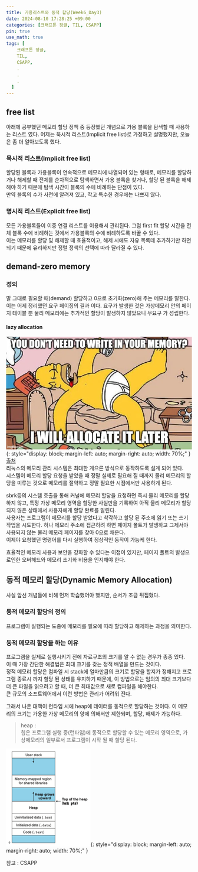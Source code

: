 ```yaml
---
title: 가용리스트와 동적 할당(Week6_Day3)
date: 2024-08-10 17:28:25 +09:00
categories: [크래프톤 정글, TIL, CSAPP]
pin: true
use_math: true
tags: [
    크래프톤 정글,
    TIL,
    CSAPP,
    .
    .
    .
  ]
---
```


## free list

아래께 공부했던 메모리 할당 정책 중 등장했던 개념으로 가용 블록을 탐색할 때 사용하는 리스트 였다. 어제는 묵시적 리스트(Implicit free list)로 가정하고 설명했지만, 오늘은 좀 더 알아보도록 했다.

### 묵시적 리스트(Implicit free list)

할당된 블록과 가용블록이 연속적으로 메모리에 나열되어 있는 형태로, 메모리를 할당하거나 해제할 때 전체를 순차적으로 탐색하면서 가용 블록을 찾거나, 할당 된 블록을 해제해야 하기 때문에 탐색 시간이 블록의 수에 비례하는 단점이 있다.  
만약 블록의 수가 사전에 알려져 있고, 작고 특수한 경우에는 나쁘지 않다.

### 명시적 리스트(Explicit free list)

모든 가용블록들이 이중 연결 리스트를 이용해서 관리된다. 그럼 first fit 할당 시간을 전체 블록 수에 비례하는 것에서 가용블록의 수에 비례하도록 바꿀 수 있다.  
이는 메모리를 할당 및 해제할 때 효율적이고, 해제 시에도 자유 목록데 추가하기만 하면 되기 때문에 유리하지만 정렬 정책의 선택에 따라 달라질 수 있다.

## demand-zero memory

### 정의

말 그대로 필요할 때(demand) 할당하고 0으로 초기화(zero)해 주는 메모리를 말한다.  
이는 어제 정리했던 요구 페이징의 결과 이다. 요구가 발생한 것은 가상메모리 안의 페이지 테이블 뿐 물리 메모리에는 추가적인 할당이 발생하지 않았으니 무요구 가 성립한다.

#### lazy allocation

![example](../../assets/img/post_img/20240810/lazy_allocation.png){: style="display: block; margin-left: auto; margin-right: auto; width: 70%;" }  
[출처](https://medium.com/@besartdollma/lazy-dynamic-memory-allocation-in-c-32bb4228108b)  
리눅스의 메모리 관리 시스템은 최대한 게으른 방식으로 동작하도록 설계 되어 있다.  
시스템이 메모리 할당 요청을 받았을 때 정말 실제로 필요해 질 때까지 물리 메모리의 할당을 미루는 것으로 메모리를 절약하고 정말 필요한 시점에서만 사용하게 된다.

sbrk등의 시스템 호출을 통해 커널에 메모리 할당을 요청하면 즉시 물리 메모리를 할당하지 않고, 특정 가상 메모리 영역을 할당한 사실만을 기록하여 아직 물리 메모리가 할당 되지 않은 상태에서 사용자에게 할당 완료를 알린다.  
사용자는 프로그램이 메모리를 할당 받았다고 착각하고 할당 된 주소에 읽기 또는 쓰기 작업을 시도한다. 허나 메모리 주소에 접근하려 하면 페이지 폴트가 발생하고 그제서야 사용되지 않는 물리 메모리 페이지를 찾아 0으로 채운다.  
이제야 요청했던 명령어를 다시 실행하여 정상적인 동작이 가능케 한다.

효율적인 메모리 사용과 보안을 강화할 수 있다는 이점이 있지만, 페이지 폴트의 발생으로인한 오버헤드와 메모리 초기화 비용을 인지해야 한다.

## 동적 메모리 할당(Dynamic Memory Allocation)

사실 앞선 개념들에 비해 먼저 학습했어야 했지만, 순서가 조금 뒤집혔다.

### 동적 메모리 할당의 정의

프로그램이 실행되는 도중에 메모리를 필요에 따라 할당하고 해제하는 과정을 의미한다.

### 동적 메모리 할당을 하는 이유

프로그램을 실제로 실행시키기 전에 자료구조의 크기를 알 수 없는 경우가 종종 있다.  
이 때 가장 간단한 해결법은 최대 크기를 갖는 정적 배열을 만드는 것이다.  
정적 메모리 할당은 컴파일 시 stack에 얼마만큼의 크기로 할당을 할지가 정해지고 프로그램 종료시 까지 할당 된 상태를 유지하기 때문에, 이 방법으로는 임의의 최대 크기보다 더 큰 파일을 읽으려고 할 때, 더 큰 최대값으로 새로 컴파일을 해야한다.  
큰 규모의 소프트웨어에서 이런 방법은 관리가 어려워 진다.

그래서 나온 대책이 런타임 시에 heap에 데이터를 동적으로 할당하는 것이다. 이 메모리의 크기는 가용한 가상 메모리의 양에 의해서만 제한되며, 할당, 해제가 가능하다.

> heap :  
> 힙은 프로그램 실행 중(런타임)에 동적으로 할당할 수 있는 메모리 영역으로, 가상메모리의 일부로서 프로그램이 시작 될 때 할당 된다.

![heap](../../assets/img/post_img/20240810/heap.png){: style="display: block; margin-left: auto; margin-right: auto; width: 70%;" }

참고 : CSAPP

